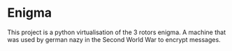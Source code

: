 # Enigma
This project is a python virtualisation of the 3 rotors enigma. A machine that was used by german nazy in the Second World War to encrypt messages.

